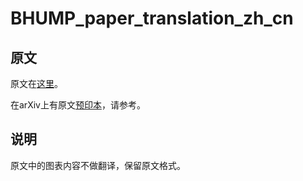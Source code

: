 # BHUMP_paper_translation_zh_cn

## 原文

原文在[这里](https://www.nature.com/articles/s42256-021-00312-3)。

在arXiv上有原文[预印本](https://arxiv.org/abs/2102.00837)，请参考。

## 说明

原文中的图表内容不做翻译，保留原文格式。